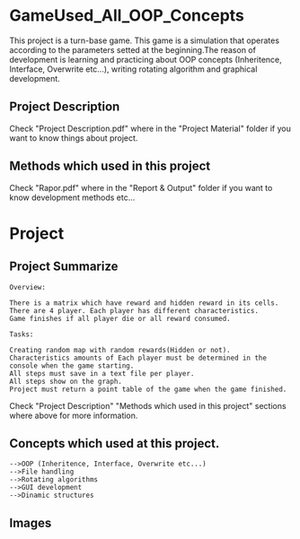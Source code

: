 # GameUsed_All_OOP_Concepts
This project is a turn-base game. This game is a simulation that operates according to the parameters setted at the beginning.The reason of development is learning and practicing about OOP concepts (Inheritence, Interface, Overwrite etc...), writing rotating algorithm and graphical development.



## Project Description
Check "Project Description.pdf"  where in the "Project Material" folder if you want to know things about project.

## Methods which used in this project
Check "Rapor.pdf" where in the "Report & Output" folder if you want to know development methods etc...


# Project

## Project Summarize
	Overview:
	
	There is a matrix which have reward and hidden reward in its cells.
	There are 4 player. Each player has different characteristics.
	Game finishes if all player die or all reward consumed.

	Tasks:
	
	Creating random map with random rewards(Hidden or not).
	Characteristics amounts of Each player must be determined in the console when the game starting.
	All steps must save in a text file per player.
	All steps show on the graph.
	Project must return a point table of the game when the game finished.

Check "Project Description" "Methods which used in this project" sections where above for more information.

## Concepts which used at this project.
	-->OOP (Inheritence, Interface, Overwrite etc...)
	-->File handling
	-->Rotating algorithms
	-->GUI development
	-->Dinamic structures

## Images
